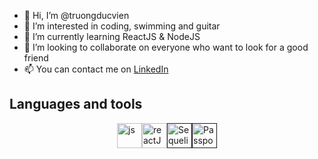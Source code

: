 - 👋 Hi, I’m @truongducvien
- 👀 I’m interested in coding, swimming and guitar
- 🌱 I’m currently learning ReactJS & NodeJS
- 💞️ I’m looking to collaborate on everyone who want to look for a good friend
- 📫 You can contact me on [LinkedIn](https://www.linkedin.com/in/vien-truong-53531a281/)

## Languages and tools
<div style='display: flex; justify-content: center'>
  <a href="https://www.javascript.com/" target="_blank">
    <img src="https://i0.wp.com/www.duomimikry.de/wp-content/uploads/2016/03/js-logo.png?fit=500%2C500&ssl=1" alt="js" title="Javascript" width="40" height="40"/>
  </a>
  <a href="https://react.dev/" target="_blank">
    <img src="https://www.svgrepo.com/show/452092/react.svg" alt="reactJS" title="ReactJS" width="40" height="40"/>
  </a>
  <a href="" target="_blank">
    <img src="https://encrypted-tbn0.gstatic.com/images?q=tbn:ANd9GcQOaSZeyJFLgJEn_XuU0GgTAu4Rnvkdl_udP0MZCS9o1g&s" alt="Sequelize" title="Sequelize" height="40"/>
  </a>
  <a href="" target="_blank">
    <img src="https://media.dev.to/cdn-cgi/image/width=1000,height=420,fit=cover,gravity=auto,format=auto/https%3A%2F%2Fdev-to-uploads.s3.amazonaws.com%2Fuploads%2Farticles%2Ff10pjx8jeq116dcq3j29.jpg" alt="PassportJS" title="PassportJS" height="40"/>
  </a>
</div>
